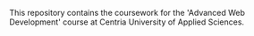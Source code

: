 This repository contains the coursework for the 'Advanced Web Development' course at Centria University of Applied Sciences.
